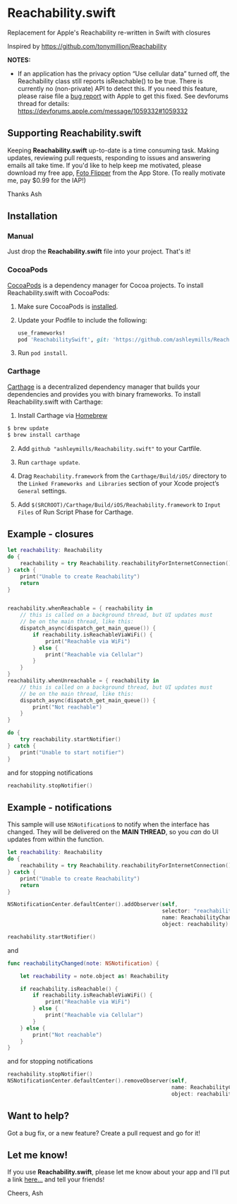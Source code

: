 # Reachability.swift

Replacement for Apple's Reachability re-written in Swift with closures

Inspired by https://github.com/tonymillion/Reachability

**NOTES:**

- If an application has the privacy option “Use cellular data” turned off, the Reachability class still reports isReachable() to be true. There is currently no (non-private) API to detect this. If you need this feature, please raise file a [bug report](https://bugreport.apple.com) with Apple to get this fixed. See devforums thread for details: https://devforums.apple.com/message/1059332#1059332

## Supporting **Reachability.swift**
Keeping **Reachability.swift** up-to-date is a time consuming task. Making updates, reviewing pull requests, responding to issues and answering emails all take time. If you'd like to help keep me motivated, please download my free app, [Foto Flipper] from the App Store. (To really motivate me, pay $0.99 for the IAP!)

Thanks
Ash

## Installation
### Manual
Just drop the **Reachability.swift** file into your project. That's it!

### CocoaPods
[CocoaPods][] is a dependency manager for Cocoa projects. To install Reachability.swift with CocoaPods:

 1. Make sure CocoaPods is [installed][CocoaPods Installation].

 2. Update your Podfile to include the following:

    ``` ruby
    use_frameworks!
    pod 'ReachabilitySwift', git: 'https://github.com/ashleymills/Reachability.swift'
    ```

 3. Run `pod install`.

[CocoaPods]: https://cocoapods.org
[CocoaPods Installation]: https://guides.cocoapods.org/using/getting-started.html#getting-started

### Carthage
[Carthage][] is a decentralized dependency manager that builds your dependencies and provides you with binary frameworks.
To install Reachability.swift with Carthage:

1. Install Carthage via [Homebrew][]
  ```bash
  $ brew update
  $ brew install carthage
  ```

2. Add `github "ashleymills/Reachability.swift"` to your Cartfile.

3. Run `carthage update`.

4. Drag `Reachability.framework` from the `Carthage/Build/iOS/` directory to the `Linked Frameworks and Libraries` section of your Xcode project’s `General` settings.

5. Add `$(SRCROOT)/Carthage/Build/iOS/Reachability.framework` to `Input Files` of Run Script Phase for Carthage.

[Carthage]: https://github.com/Carthage/Carthage
[Homebrew]: http://brew.sh
[Foto Flipper]: http://itunes.com/apps/fotoflipper

## Example - closures

```swift
let reachability: Reachability
do {
    reachability = try Reachability.reachabilityForInternetConnection()
} catch {
    print("Unable to create Reachability")
    return
}


reachability.whenReachable = { reachability in
    // this is called on a background thread, but UI updates must
    // be on the main thread, like this:
    dispatch_async(dispatch_get_main_queue()) {
        if reachability.isReachableViaWiFi() {
            print("Reachable via WiFi")
        } else {
            print("Reachable via Cellular")
        }
    }
}
reachability.whenUnreachable = { reachability in
    // this is called on a background thread, but UI updates must
    // be on the main thread, like this:
    dispatch_async(dispatch_get_main_queue()) {
        print("Not reachable")
    }
}

do {
    try reachability.startNotifier()
} catch {
    print("Unable to start notifier")
}
```

and for stopping notifications

```swift
reachability.stopNotifier()
```

## Example - notifications

This sample will use `NSNotification`s to notify when the interface has changed. They will be delivered on the **MAIN THREAD**, so you *can* do UI updates from within the function.

```swift
let reachability: Reachability
do {
    reachability = try Reachability.reachabilityForInternetConnection()
} catch {
    print("Unable to create Reachability")
    return
}

NSNotificationCenter.defaultCenter().addObserver(self,
                                                 selector: "reachabilityChanged:",
                                                 name: ReachabilityChangedNotification,
                                                 object: reachability)

reachability.startNotifier()
```

and

```swift
func reachabilityChanged(note: NSNotification) {

    let reachability = note.object as! Reachability

    if reachability.isReachable() {
        if reachability.isReachableViaWiFi() {
            print("Reachable via WiFi")
        } else {
            print("Reachable via Cellular")
        }
    } else {
        print("Not reachable")
    }
}
```

and for stopping notifications

```swift
reachability.stopNotifier()
NSNotificationCenter.defaultCenter().removeObserver(self,
                                                    name: ReachabilityChangedNotification,
                                                    object: reachability)
```

## Want to help?

Got a bug fix, or a new feature? Create a pull request and go for it!

## Let me know!

If you use **Reachability.swift**, please let me know about your app and I'll put a link [here…](https://github.com/ashleymills/Reachability.swift/wiki/Apps-using-Reachability.swift) and tell your friends!

Cheers,
Ash

